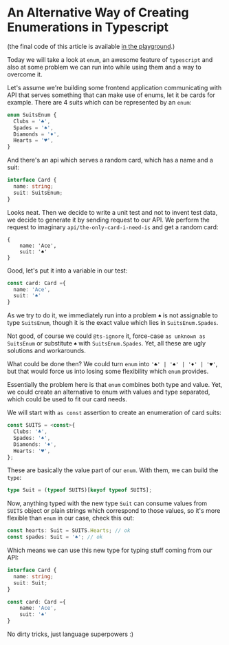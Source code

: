 # An Alternative Way of Creating Enumerations in Typescript

(the final code of this article is available [in the playground](https://www.typescriptlang.org/play?target=99&jsx=0#code/AQUwdgrgtsDKEEsAuBnAopGBvAUMYAwgDYQBGKwAvMAOSDGZIPB-NANHnAA4CGAJiBdTUAGZE1b4AIgk5QA9mG79agMzIRbABIhOAJ1RVagUzIVAXxwB6AFQ4EYJCE0AzTgGMQhLd2C58YKSABcwFCRNKwBzAG42FEQkf3hkdEwI4xxHWUDgRzd-AjcqT2BvKD9aAEFnFkjo-yEmHGNgMxMUtKQ4AFUASQAVWF0AHlSwQIA+fOIyFGrGCvxYLl5J2mEZ4AkpWXlq5RX1LVRqgwrDCJwkAE92FzjW6gAKc8vpO3bu2ABKAG0AaxAzp+AHiB-rBOj0ALonQbpAAWGm0i2uuhBrwAdLt4REoa0UPM+LForoajQTlYbPYnC4cpp3PlCsVAsEwOFKsh8cgkjhmkNWplqdlcpR8l4fNUyiAVvgoqylrVjEA).)

Today we will take a look at `enum`, an awesome feature of `typescript` and also at some problem we can run into while using them and a way to overcome it.

Let's assume we're building some frontend application communicating with API that serves something that can make use of enums, let it be cards for example. There are 4 suits which can be represented by an `enum`:

```typescript
enum SuitsEnum {
  Clubs = '♣️',
  Spades = '♠️',
  Diamonds = '♦️',
  Hearts = '♥️',
}
```

And there's an api which serves a random card, which has a name and a suit:

```typescript
interface Card {
  name: string;
  suit: SuitsEnum;
}
```

Looks neat. Then we decide to write a unit test and not to invent test data, we decide to generate it by sending request to our API. We perform the request to imaginary `api/the-only-card-i-need-is` and get a random card:
```
{
    name: 'Ace', 
    suit: '♠️'
}
```

Good, let's put it into a variable in our test:
```typescript
const card: Card ={
  name: 'Ace',
  suit: '♠️'
}
```

As we try to do it, we immediately run into a problem `♠` is not assignable to type `SuitsEnum`, though it is the exact value which lies in `SuitsEnum.Spades`.

Not good, of course we could `@ts-ignore` it, force-case `as unknown as SuitsEnum` or substitute  `♠` with `SuitsEnum.Spades`. Yet, all these are ugly solutions and workarounds.

What could be done then? We could turn `enum` into `'♣️' | '♠️' | '♦️' | '♥️'`, but that would force us into losing some flexibility which `enum` provides.

Essentially the problem here is that `enum` combines both type and value. Yet, we could create an alternative to enum with values and type separated, which could be used to fit our card needs.

We will start with `as const` assertion to create an enumeration of card suits:
```typescript
const SUITS = <const>{
  Clubs: '♣️',
  Spades: '♠️',
  Diamonds: '♦️',
  Hearts: '♥️',
};
```

These are basically the value part of our `enum`. With them, we can build the `type`:
```typescript
type Suit = (typeof SUITS)[keyof typeof SUITS];
```

Now, anything typed with the new type `Suit` can consume values from `SUITS` object or plain strings which correspond to those values, so it's more flexible than `enum` in our case, check this out:
```typescript
const hearts: Suit = SUITS.Hearts; // ok
const spades: Suit = '♠️'; // ok
```

Which means we can use this new type for typing stuff coming from our API:
```typescript
interface Card {
  name: string;
  suit: Suit;
}

const card: Card ={
    name: 'Ace',
    suit: '♠️'
}
```

No dirty tricks, just language superpowers :)